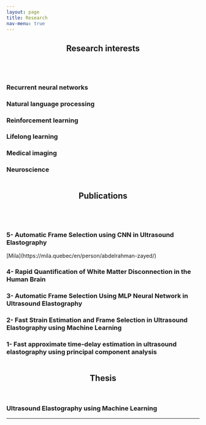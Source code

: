 ```yaml
---
layout: page
title: Research
nav-menu: true
---
```


<!-- Main -->
<div id="main" class="alt">

<!-- One -->
<section id="one">
	<div class="inner">
		<header class="major">
			<h1>Research interests</h1>
		</header>

<!-- Content -->
<div class="column">
	<div class="6u 10u$(small)">
		<h3>Recurrent neural networks</h3>
	</div>
	<div class="6u$ 10u$(small)">
		<h3>Natural language processing</h3>
	</div>
	<!-- Break -->
	<div class="4u 10u$(medium)">
		<h3>Reinforcement learning</h3>
	</div>
	<div class="4u 10u$(medium)">
		<h3>Lifelong learning</h3>
	</div>
	<div class="4u$ 10u$(medium)">
		<h3>Medical imaging</h3>
	</div>
	<div class="6u$ 10u$(small)">
		<h3>Neuroscience</h3>
	</div>
</div>
		<header class="major">
			<h1>Publications</h1>
		</header>
<!-- Content -->
<div class="column">
	<div class="6u 10u$(small)">
		<h3>5- Automatic Frame Selection using CNN in Ultrasound Elastography</h3>
	</div><p>[Mila](https://mila.quebec/en/person/abdelrahman-zayed/)</p>
	<div class="6u$ 10u$(small)">
		<h3>4- Rapid Quantification of White Matter Disconnection in the Human Brain</h3>
	</div>
	<!-- Break -->
	<div class="4u 10u$(medium)">
		<h3>3- Automatic Frame Selection Using MLP Neural Network in Ultrasound Elastography</h3>
	</div>
	<div class="4u$ 10u$(medium)">
		<h3>2- Fast Strain Estimation and Frame Selection in Ultrasound Elastography using Machine Learning</h3>
	</div>
	<div class="6u$ 10u$(small)">
		<h3>1- Fast approximate time-delay estimation in ultrasound elastography using principal component analysis</h3>
	</div>
</div>
		<header class="major">
			<h1>Thesis</h1>
		</header>
	<div class="4u 10u$(medium)">
		<h3> Ultrasound Elastography using Machine Learning</h3>
	</div>
<hr class="major" />


<!-- Text stuff -->


</div>
</section>

</div>
